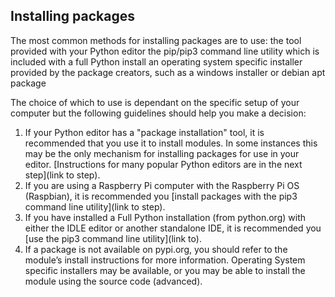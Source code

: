 ## Installing packages

The most common methods for installing packages are to use:
the tool provided with your Python editor
the pip/pip3 command line utility which is included with a full Python install
an operating system specific installer provided by the package creators, such as a windows installer or debian apt package 

The choice of which to use is dependant on the specific setup of your computer but the following guidelines should help you make a decision:

1. If your Python editor has a "package installation" tool, it is recommended that you use it to install modules. In some instances this may be the only mechanism for installing packages for use in your editor. [Instructions for many popular Python editors are in the next step](link to step).
2. If you are using a Raspberry Pi computer with the Raspberry Pi OS (Raspbian), it is recommended you [install packages with the pip3 command line utility](link to step).
3. If you have installed a Full Python installation (from python.org) with either the IDLE editor or another standalone IDE, it is recommended you [use the pip3 command line utility](link to).
4. If a package is not available on pypi.org, you should refer to the module’s install instructions for more information. Operating System specific installers may be available, or you may be able to install the module using the source code (advanced).


